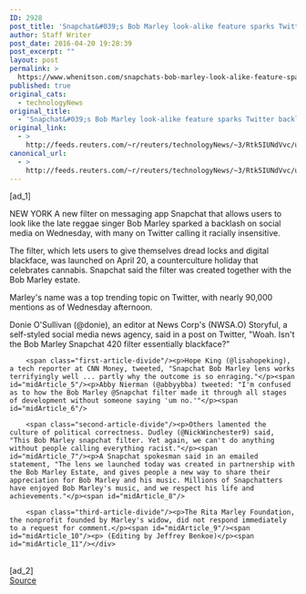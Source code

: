 ```yaml
---
ID: 2928
post_title: 'Snapchat&#039;s Bob Marley look-alike feature sparks Twitter backlash'
author: Staff Writer
post_date: 2016-04-20 19:28:39
post_excerpt: ""
layout: post
permalink: >
  https://www.whenitson.com/snapchats-bob-marley-look-alike-feature-sparks-twitter-backlash/
published: true
original_cats:
  - technologyNews
original_title:
  - 'Snapchat&#039;s Bob Marley look-alike feature sparks Twitter backlash'
original_link:
  - >
    http://feeds.reuters.com/~r/reuters/technologyNews/~3/Rtk5IUNdVvc/us-snapchat-marley-idUSKCN0XH2DG
canonical_url:
  - >
    http://feeds.reuters.com/~r/reuters/technologyNews/~3/Rtk5IUNdVvc/us-snapchat-marley-idUSKCN0XH2DG
---
```

 [ad_1]
<br><div id="articleText">
<span id="midArticle_start"/>

<span id="midArticle_0"/><span class="focusParagraph" readability="5"><p><span class="articleLocation">NEW YORK</span> A new filter on messaging app Snapchat that allows users to look like the late reggae singer Bob Marley sparked a backlash on social media on Wednesday, with many on Twitter calling it racially insensitive.</p></span><span id="midArticle_1"/><p>The filter, which lets users to give themselves dread locks and digital blackface, was launched on April 20, a counterculture holiday that celebrates cannabis. Snapchat said the filter was created together with the Bob Marley estate. </p><span id="midArticle_2"/><p>Marley's name was a top trending topic on Twitter, with nearly 90,000 mentions as of Wednesday afternoon. </p><span id="midArticle_3"/><p>Donie O'Sullivan (@donie), an editor at News Corp's (<span id="symbol_NWSA.O_0">NWSA.O</span>) Storyful, a self-styled social media news agency, said in a post on Twitter, "Woah. Isn't the Bob Marley Snapchat 420 filter essentially blackface?"</p><span id="midArticle_4"/>
        
        <span class="first-article-divide"/><p>Hope King (@lisahopeking), a tech reporter at CNN Money, tweeted, "Snapchat Bob Marley lens works terrifyingly well ... partly why the outcome is so enraging."</p><span id="midArticle_5"/><p>Abby Nierman (‏@abbyybba) tweeted: "I'm confused as to how the Bob Marley @Snapchat filter made it through all stages of development without someone saying 'um no.'"</p><span id="midArticle_6"/>
        
        <span class="second-article-divide"/><p>Others lamented the culture of political correctness. Dudley ‏(@NickWinchester9) said, "This Bob Marley snapchat filter. Yet again, we can't do anything without people calling everything racist."</p><span id="midArticle_7"/><p>A Snapchat spokesman said in an emailed statement, "The lens we launched today was created in partnership with the Bob Marley Estate, and gives people a new way to share their appreciation for Bob Marley and his music. Millions of Snapchatters have enjoyed Bob Marley's music, and we respect his life and achievements."</p><span id="midArticle_8"/>
        
        <span class="third-article-divide"/><p>The Rita Marley Foundation, the nonprofit founded by Marley's widow, did not respond immediately to a request for comment.</p><span id="midArticle_9"/><span id="midArticle_10"/><p> (Editing by Jeffrey Benkoe)</p><span id="midArticle_11"/></div>
<br>[ad_2]
<br><a href="http://feeds.reuters.com/~r/reuters/technologyNews/~3/Rtk5IUNdVvc/us-snapchat-marley-idUSKCN0XH2DG">Source </a>